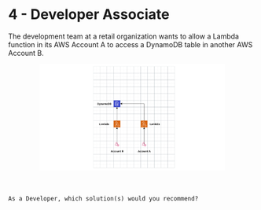 # 4 - Developer Associate

The development team at a retail organization wants to allow a Lambda function in its AWS Account A to access a DynamoDB table in another AWS Account B.

<p align="center">
<img src="../assets/diagrams/Picture 4.png?raw=true" style="background-color:white" width="75%">
</p>

<br>

```
As a Developer, which solution(s) would you recommend?
```


